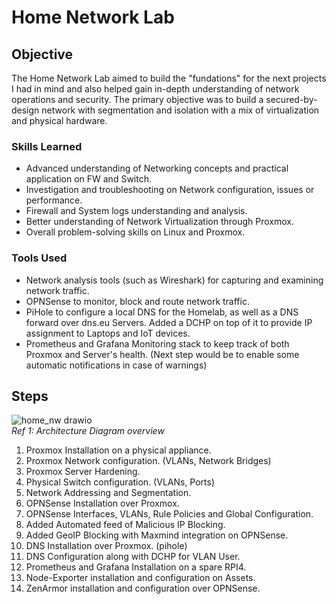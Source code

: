 # Home Network Lab

## Objective

The Home Network Lab aimed to build the "fundations" for the next projects I had in mind and also helped gain in-depth understanding of network operations and security.
The primary objective was to build a secured-by-design network with segmentation and isolation with a mix of virtualization and physical hardware.

### Skills Learned

- Advanced understanding of Networking concepts and practical application on FW and Switch.
- Investigation and troubleshooting on Network configuration, issues or performance.
- Firewall and System logs understanding and analysis.
- Better understanding of Network Virtualization through Proxmox.
- Overall problem-solving skills on Linux and Proxmox.

### Tools Used

- Network analysis tools (such as Wireshark) for capturing and examining network traffic.
- OPNSense to monitor, block and route network traffic.
- PiHole to configure a local DNS for the Homelab, as well as a DNS forward over dns.eu Servers. Added a DCHP on top of it to provide IP assignment to Laptops and IoT devices.
- Prometheus and Grafana Monitoring stack to keep track of both Proxmox and Server's health. (Next step would be to enable some automatic notifications in case of warnings)

## Steps

![home_nw drawio](https://github.com/user-attachments/assets/9ef678e7-5f17-47cb-8316-545d4cb67a30)</br>
*Ref 1: Architecture Diagram overview*

1. Proxmox Installation on a physical appliance.
2. Proxmox Network configuration. (VLANs, Network Bridges)
3. Proxmox Server Hardening.
4. Physical Switch configuration. (VLANs, Ports)
5. Network Addressing and Segmentation.
6. OPNSense Installation over Proxmox.
7. OPNSense Interfaces, VLANs, Rule Policies and Global Configuration.
8. Added Automated feed of Malicious IP Blocking.
9. Added GeoIP Blocking with Maxmind integration on OPNSense.
10. DNS Installation over Proxmox. (pihole)
11. DNS Configuration along with DCHP for VLAN User.
12. Prometheus and Grafana Installation on a spare RPI4.
13. Node-Exporter installation and configuration on Assets.
14. ZenArmor installation and configuration over OPNSense.
